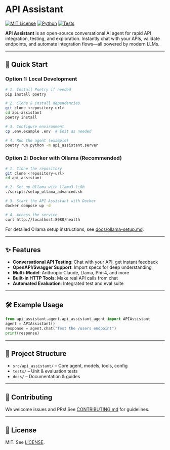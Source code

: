 # API Assistant

[![MIT License](https://img.shields.io/badge/license-MIT-blue.svg)](LICENSE)
[![Python](https://img.shields.io/badge/python-3.12%2B-blue.svg)](https://www.python.org/downloads/)
[![Tests](https://img.shields.io/badge/tests-passing-brightgreen.svg)](https://github.com/your-org/api-assistant/actions)

**API Assistant** is an open-source conversational AI agent for rapid API integration, testing, and exploration. Instantly chat with your APIs, validate endpoints, and automate integration flows—all powered by modern LLMs.

---

## 🚀 Quick Start

### Option 1: Local Development
```bash
# 1. Install Poetry if needed
pip install poetry

# 2. Clone & install dependencies
git clone <repository-url>
cd api-assistant
poetry install

# 3. Configure environment
cp .env.example .env  # Edit as needed

# 4. Run the agent (example)
poetry run python -m api_assistant.server
```

### Option 2: Docker with Ollama (Recommended)
```bash
# 1. Clone the repository
git clone <repository-url>
cd api-assistant

# 2. Set up Ollama with llama3.1:8b
./scripts/setup_ollama_advanced.sh

# 3. Start the API Assistant with Docker
docker compose up -d

# 4. Access the service
curl http://localhost:8080/health
```

For detailed Ollama setup instructions, see [docs/ollama-setup.md](docs/ollama-setup.md).

---

## ✨ Features
- **Conversational API Testing**: Chat with your API, get instant feedback
- **OpenAPI/Swagger Support**: Import specs for deep understanding
- **Multi-Model**: Anthropic Claude, Llama, Phi-4, and more
- **Built-in HTTP Tools**: Make real API calls from chat
- **Automated Evaluation**: Integrated test and eval suite

---

## 🛠 Example Usage

```python
from api_assistant.agent.api_assistant_agent import APIAssistant
agent = APIAssistant()
response = agent.chat("Test the /users endpoint")
print(response)
```

---

## 🧩 Project Structure

- `src/api_assistant/` – Core agent, models, tools, config
- `tests/` – Unit & evaluation tests
- `docs/` – Documentation & guides

---

## 🤝 Contributing
We welcome issues and PRs! See [CONTRIBUTING.md](CONTRIBUTING.md) for guidelines.

---

## 📄 License
MIT. See [LICENSE](LICENSE). 